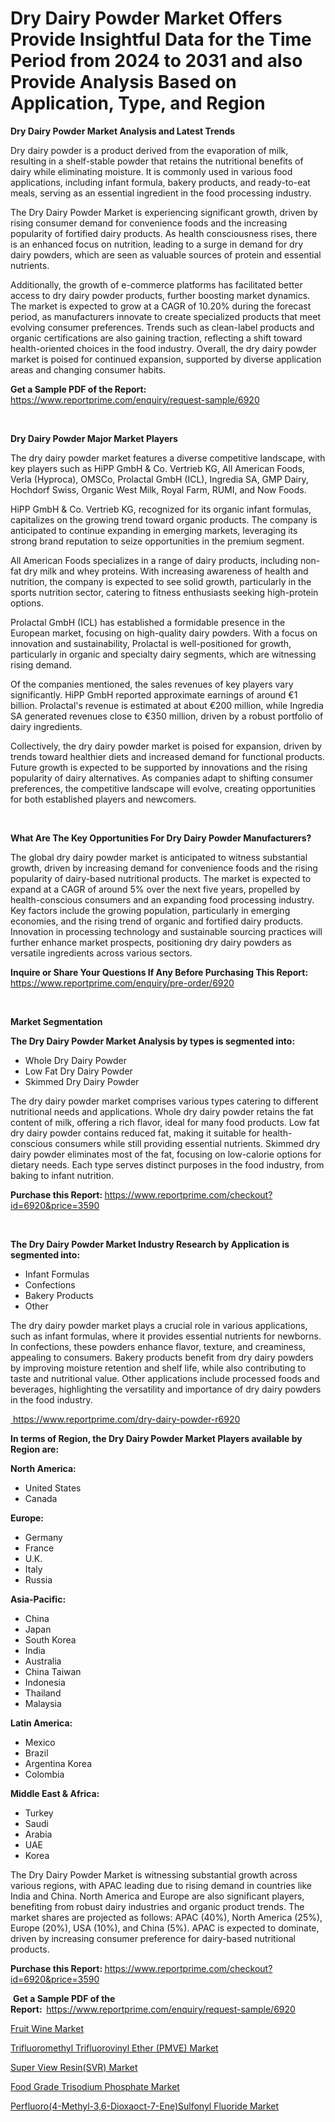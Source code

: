 <p><h1>Dry Dairy Powder Market Offers Provide Insightful Data for the Time Period from 2024 to 2031 and also Provide Analysis Based on Application, Type, and Region</h1></p><p><strong>Dry Dairy Powder Market Analysis and Latest Trends</strong></p>
<p><p>Dry dairy powder is a product derived from the evaporation of milk, resulting in a shelf-stable powder that retains the nutritional benefits of dairy while eliminating moisture. It is commonly used in various food applications, including infant formula, bakery products, and ready-to-eat meals, serving as an essential ingredient in the food processing industry.</p><p>The Dry Dairy Powder Market is experiencing significant growth, driven by rising consumer demand for convenience foods and the increasing popularity of fortified dairy products. As health consciousness rises, there is an enhanced focus on nutrition, leading to a surge in demand for dry dairy powders, which are seen as valuable sources of protein and essential nutrients. </p><p>Additionally, the growth of e-commerce platforms has facilitated better access to dry dairy powder products, further boosting market dynamics. The market is expected to grow at a CAGR of 10.20% during the forecast period, as manufacturers innovate to create specialized products that meet evolving consumer preferences. Trends such as clean-label products and organic certifications are also gaining traction, reflecting a shift toward health-oriented choices in the food industry. Overall, the dry dairy powder market is poised for continued expansion, supported by diverse application areas and changing consumer habits.</p></p>
<p><strong>Get a Sample PDF of the Report:&nbsp;</strong> <a href="https://www.reportprime.com/enquiry/request-sample/6920?utm_campaign=1595&utm_medium=2&utm_source=Github&utm_content=ia&utm_term=18102024&utm_id=dry-dairy-powder">https://www.reportprime.com/enquiry/request-sample/6920</a></p>
<p>&nbsp;</p>
<p><strong>Dry Dairy Powder Major Market Players</strong></p>
<p><p>The dry dairy powder market features a diverse competitive landscape, with key players such as HiPP GmbH & Co. Vertrieb KG, All American Foods, Verla (Hyproca), OMSCo, Prolactal GmbH (ICL), Ingredia SA, GMP Dairy, Hochdorf Swiss, Organic West Milk, Royal Farm, RUMI, and Now Foods.</p><p>HiPP GmbH & Co. Vertrieb KG, recognized for its organic infant formulas, capitalizes on the growing trend toward organic products. The company is anticipated to continue expanding in emerging markets, leveraging its strong brand reputation to seize opportunities in the premium segment.</p><p>All American Foods specializes in a range of dairy products, including non-fat dry milk and whey proteins. With increasing awareness of health and nutrition, the company is expected to see solid growth, particularly in the sports nutrition sector, catering to fitness enthusiasts seeking high-protein options.</p><p>Prolactal GmbH (ICL) has established a formidable presence in the European market, focusing on high-quality dairy powders. With a focus on innovation and sustainability, Prolactal is well-positioned for growth, particularly in organic and specialty dairy segments, which are witnessing rising demand.</p><p>Of the companies mentioned, the sales revenues of key players vary significantly. HiPP GmbH reported approximate earnings of around €1 billion. Prolactal's revenue is estimated at about €200 million, while Ingredia SA generated revenues close to €350 million, driven by a robust portfolio of dairy ingredients.</p><p>Collectively, the dry dairy powder market is poised for expansion, driven by trends toward healthier diets and increased demand for functional products. Future growth is expected to be supported by innovations and the rising popularity of dairy alternatives. As companies adapt to shifting consumer preferences, the competitive landscape will evolve, creating opportunities for both established players and newcomers.</p></p>
<p>&nbsp;</p>
<p><strong>What Are The Key Opportunities For Dry Dairy Powder Manufacturers?</strong></p>
<p><p>The global dry dairy powder market is anticipated to witness substantial growth, driven by increasing demand for convenience foods and the rising popularity of dairy-based nutritional products. The market is expected to expand at a CAGR of around 5% over the next five years, propelled by health-conscious consumers and an expanding food processing industry. Key factors include the growing population, particularly in emerging economies, and the rising trend of organic and fortified dairy products. Innovation in processing technology and sustainable sourcing practices will further enhance market prospects, positioning dry dairy powders as versatile ingredients across various sectors.</p></p>
<p><strong>Inquire or Share Your Questions If Any Before Purchasing This Report:</strong> <a href="https://www.reportprime.com/enquiry/pre-order/6920?utm_campaign=1595&utm_medium=2&utm_source=Github&utm_content=ia&utm_term=18102024&utm_id=dry-dairy-powder">https://www.reportprime.com/enquiry/pre-order/6920</a></p>
<p>&nbsp;</p>
<p><strong>Market Segmentation</strong></p>
<p><strong>The Dry Dairy Powder Market Analysis by types is segmented into:</strong></p>
<p><ul><li>Whole Dry Dairy Powder</li><li>Low Fat Dry Dairy Powder</li><li>Skimmed Dry Dairy Powder</li></ul></p>
<p><p>The dry dairy powder market comprises various types catering to different nutritional needs and applications. Whole dry dairy powder retains the fat content of milk, offering a rich flavor, ideal for many food products. Low fat dry dairy powder contains reduced fat, making it suitable for health-conscious consumers while still providing essential nutrients. Skimmed dry dairy powder eliminates most of the fat, focusing on low-calorie options for dietary needs. Each type serves distinct purposes in the food industry, from baking to infant nutrition.</p></p>
<p><strong>Purchase this Report:&nbsp;</strong><a href="https://www.reportprime.com/checkout?id=6920&price=3590&utm_campaign=1595&utm_medium=2&utm_source=Github&utm_content=ia&utm_term=18102024&utm_id=dry-dairy-powder">https://www.reportprime.com/checkout?id=6920&price=3590</a></p>
<p>&nbsp;</p>
<p><strong>The Dry Dairy Powder Market Industry Research by Application is segmented into:</strong></p>
<p><ul><li>Infant Formulas</li><li>Confections</li><li>Bakery Products</li><li>Other</li></ul></p>
<p><p>The dry dairy powder market plays a crucial role in various applications, such as infant formulas, where it provides essential nutrients for newborns. In confections, these powders enhance flavor, texture, and creaminess, appealing to consumers. Bakery products benefit from dry dairy powders by improving moisture retention and shelf life, while also contributing to taste and nutritional value. Other applications include processed foods and beverages, highlighting the versatility and importance of dry dairy powders in the food industry.</p></p>
<p><a href="https://www.reportprime.com/dry-dairy-powder-r6920?utm_campaign=1595&utm_medium=2&utm_source=Github&utm_content=ia&utm_term=18102024&utm_id=dry-dairy-powder">&nbsp;https://www.reportprime.com/dry-dairy-powder-r6920</a></p>
<p><strong>In terms of Region, the Dry Dairy Powder Market Players available by Region are:</strong></p>
<p>
    <p> <strong> North America: </strong>
        <ul>
            <li>United States</li>
            <li>Canada</li>
        </ul>
        </p> 
    <p> <strong> Europe: </strong>
        <ul>
            <li>Germany</li>
            <li>France</li>
            <li>U.K.</li>
            <li>Italy</li>
            <li>Russia</li>
        </ul>
        </p> 
    <p> <strong> Asia-Pacific: </strong>
        <ul>
            <li>China</li>
            <li>Japan</li>
            <li>South Korea</li>
            <li>India</li>
            <li>Australia</li>
            <li>China Taiwan</li>
            <li>Indonesia</li>
            <li>Thailand</li>
            <li>Malaysia</li>
        </ul>
        </p> 
    <p> <strong> Latin America: </strong>
        <ul>
            <li>Mexico</li>
            <li>Brazil</li>
            <li>Argentina Korea</li>
            <li>Colombia</li>
        </ul>
        </p> 
    <p> <strong> Middle East & Africa: </strong>
        <ul>
            <li>Turkey</li>
            <li>Saudi</li>
            <li>Arabia</li>
            <li>UAE</li>
            <li>Korea</li>
        </ul>
    </p>
    </p>
<p><p>The Dry Dairy Powder Market is witnessing substantial growth across various regions, with APAC leading due to rising demand in countries like India and China. North America and Europe are also significant players, benefiting from robust dairy industries and organic product trends. The market shares are projected as follows: APAC (40%), North America (25%), Europe (20%), USA (10%), and China (5%). APAC is expected to dominate, driven by increasing consumer preference for dairy-based nutritional products.</p></p>
<p><strong>Purchase this Report: </strong><a href="https://www.reportprime.com/checkout?id=6920&price=3590&utm_campaign=1595&utm_medium=2&utm_source=Github&utm_content=ia&utm_term=18102024&utm_id=dry-dairy-powder">https://www.reportprime.com/checkout?id=6920&price=3590</a></p>
<p>&nbsp;<strong>Get a Sample PDF of the Report:&nbsp;&nbsp;</strong><a href="https://www.reportprime.com/enquiry/request-sample/6920?utm_campaign=1595&utm_medium=2&utm_source=Github&utm_content=ia&utm_term=18102024&utm_id=dry-dairy-powder">https://www.reportprime.com/enquiry/request-sample/6920</a></p>
<p><strong></strong></p>
<p><p><a href="https://github.com/ygfu6u/Market-Research-Report-List-1/blob/main/fruit-wine-market.md?utm_campaign=1595&utm_medium=2&utm_source=Github&utm_content=ia&utm_term=18102024&utm_id=dry-dairy-powder">Fruit Wine Market</a></p><p><a href="https://www.linkedin.com/pulse/global-trifluoromethyl-trifluorovinyl-ether-pmve-nexus-sector-asbrc?utm_campaign=1595&utm_medium=2&utm_source=Github&utm_content=ia&utm_term=18102024&utm_id=dry-dairy-powder">Trifluoromethyl Trifluorovinyl Ether (PMVE) Market</a></p><p><a href="https://www.linkedin.com/pulse/future-trends-global-super-view-resinsvr-market-insights-analysis-ksp0c?utm_campaign=1595&utm_medium=2&utm_source=Github&utm_content=ia&utm_term=18102024&utm_id=dry-dairy-powder">Super View Resin(SVR) Market</a></p><p><a href="https://www.linkedin.com/pulse/food-grade-trisodium-phosphate-market-industry-landscape-growth-vzwhc?utm_campaign=1595&utm_medium=2&utm_source=Github&utm_content=ia&utm_term=18102024&utm_id=dry-dairy-powder">Food Grade Trisodium Phosphate Market</a></p><p><a href="https://www.linkedin.com/pulse/perfluoro4-methyl-36-dioxaoct-7-enesulfonyl-fluoride-market-v8zwc?utm_campaign=1595&utm_medium=2&utm_source=Github&utm_content=ia&utm_term=18102024&utm_id=dry-dairy-powder">Perfluoro(4-Methyl-3,6-Dioxaoct-7-Ene)Sulfonyl Fluoride Market</a></p></p>